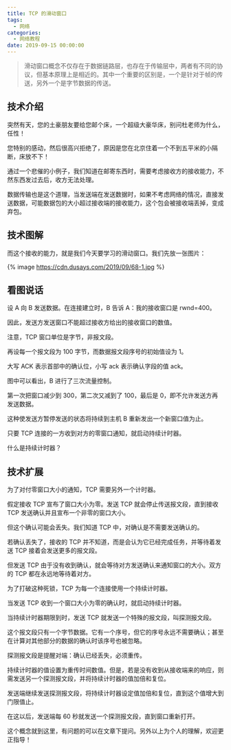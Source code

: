 ```yaml
---
title: TCP 的滑动窗口
tags:
  - 网络
categories:
  - 网络教程
date: 2019-09-15 00:00:00
---
```


> 滑动窗口概念不仅存在于数据链路层，也存在于传输层中，两者有不同的协议，但基本原理上是相近的。其中一个重要的区别是，一个是针对于帧的传送，另外一个是字节数据的传送。

<!-- more -->

## 技术介绍

突然有天，您的土豪朋友要给您邮个床，一个超级大豪华床，别问杜老师为什么，任性！

您特别的感动，然后很高兴拒绝了，原因是您在北京住着一个不到五平米的小隔断，床放不下！

通过一个悲催的小例子，我们知道在邮寄东西时，需要考虑接收方的接收能力，不然东西发过去后，收方无法处理。

数据传输也是这个道理，当发送端在发送数据时，如果不考虑网络的情况，直接发送数据，可能数据包的大小超过接收端的接收能力，这个包会被接收端丢掉，变成弃包。

## 技术图解

而这个接收的能力，就是我们今天要学习的滑动窗口。我们先放一张图片：

{% image https://cdn.dusays.com/2019/09/68-1.jpg %}

## 看图说话

设 A 向 B 发送数据。在连接建立时，B 告诉 A：我的接收窗口是 rwnd=400。

因此，发送方发送窗口不能超过接收方给出的接收窗口的数值。

注意，TCP 窗口单位是字节，非报文段。

再设每一个报文段为 100 字节，而数据报文段序号的初始值设为 1。

大写 ACK 表示首部中的确认位，小写 ack 表示确认字段的值 ack。

图中可以看出，B 进行了三次流量控制。

第一次把窗口减少到 300，第二次又减到了 100，最后是 0，即不允许发送方再发送数据。

这种使发送方暂停发送的状态将持续到主机 B 重新发出一个新窗口值为止。

只要 TCP 连接的一方收到对方的零窗口通知，就启动持续计时器。

什么是持续计时器？

## 技术扩展

为了对付零窗口大小的通知，TCP 需要另外一个计时器。

假定接收 TCP 宣布了窗口大小为零。发送 TCP 就会停止传送报文段，直到接收 TCP 发送确认并且宣布一个非零的窗口大小。

但这个确认可能会丢失。我们知道 TCP 中，对确认是不需要发送确认的。

若确认丢失了，接收的 TCP 并不知道，而是会认为它已经完成任务，并等待着发送 TCP 接着会发送更多的报文段。

但发送 TCP 由于没有收到确认，就会等待对方发送确认来通知窗口的大小。双方的 TCP 都在永远地等待着对方。

为了打破这种死锁，TCP 为每一个连接使用一个持续计时器。

当发送 TCP 收到一个窗口大小为零的确认时，就启动持续计时器。

当持续计时器期限到时，发送 TCP 就发送一个特殊的报文段，叫探测报文段。

这个报文段只有一个字节数据。它有一个序号，但它的序号永远不需要确认；甚至在计算对其他部分的数据的确认时该序号也被忽略。

探测报文段是提醒对端：确认已经丢失，必须重传。

持续计时器的值设置为重传时间数值。但是，若是没有收到从接收端来的响应，则需发送另一个探测报文段，并将持续计时器的值加倍和复位。

发送端继续发送探测报文段，将持续计时器设定值加倍和复位，直到这个值增大到门限值止。

在这以后，发送端每 60 秒就发送一个探测报文段，直到窗口重新打开。

这个概念就到这里，有问题的可以在文章下提问。另外以上为个人的理解，欢迎更正指导！